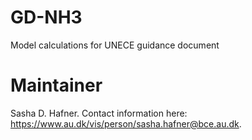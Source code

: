 # GD-NH3
Model calculations for UNECE guidance document

# Maintainer
Sasha D. Hafner.
Contact information here: <https://www.au.dk/vis/person/sasha.hafner@bce.au.dk>.

